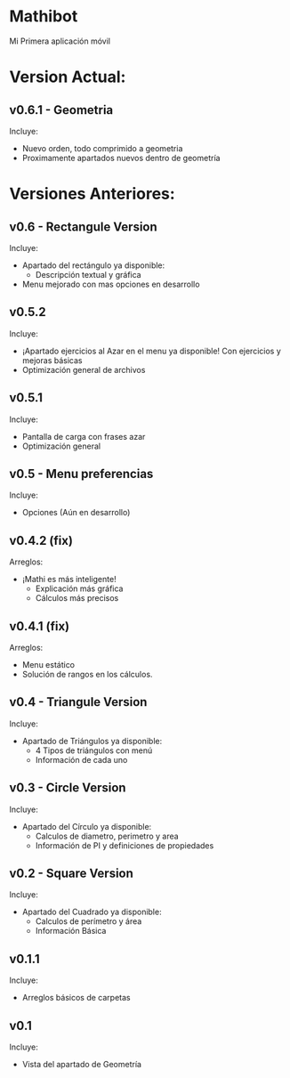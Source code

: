 # Mathibot
Mi Primera aplicación móvil

# Version Actual:

## v0.6.1 - Geometria
Incluye:
- Nuevo orden, todo comprimido a geometria
- Proximamente apartados nuevos dentro de geometría

# Versiones Anteriores:

## v0.6 - Rectangule Version
Incluye:
- Apartado del rectángulo ya disponible:
    - Descripción textual y gráfica
- Menu mejorado con mas opciones en desarrollo

## v0.5.2
Incluye:
- ¡Apartado ejercicios al Azar en el menu ya disponible! Con ejercicios y mejoras básicas
- Optimización general de archivos

## v0.5.1
Incluye:
- Pantalla de carga con frases azar
- Optimización general

## v0.5 - Menu preferencias
Incluye:
- Opciones (Aún en desarrollo)

## v0.4.2 (fix)

Arreglos:
- ¡Mathi es más inteligente!
    - Explicación más gráfica
    - Cálculos más precisos

## v0.4.1 (fix)

Arreglos:
- Menu estático
- Solución de rangos en los cálculos.

## v0.4 - Triangule Version

Incluye:
- Apartado de Triángulos ya disponible:
    - 4 Tipos de triángulos con menú
    - Información de cada uno

## v0.3 - Circle Version

Incluye:
- Apartado del Círculo ya disponible:
    - Calculos de diametro, perimetro y area
    - Información de PI y definiciones de propiedades

## v0.2 - Square Version

Incluye:
- Apartado del Cuadrado ya disponible:
    - Calculos de perímetro y área
    - Información Básica

## v0.1.1

Incluye:

- Arreglos básicos de carpetas

## v0.1

Incluye:

- Vista del apartado de Geometría
